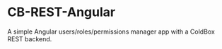 # CB-REST-Angular
A simple Angular users/roles/permissions manager app with a ColdBox REST backend.
